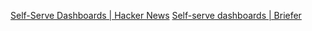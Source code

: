 
[Self-Serve Dashboards | Hacker News](https://news.ycombinator.com/item?id=40646312)
[Self-serve dashboards | Briefer](https://briefer.cloud/blog/posts/self-serve-bi-myth/)
